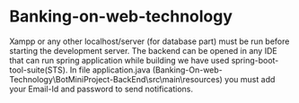 # Banking-on-web-technology
Xampp or any other localhost/server (for database part) must be run before starting the development server.
The backend can be opened in any IDE that can run spring application while building we have used spring-boot-tool-suite(STS).
In file application.java (Banking-On-web-Technology\BotMiniProject-BackEnd\src\main\resources) you must add your Email-Id and password to send notifications.

